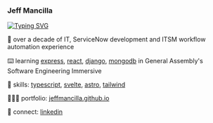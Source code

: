 ### Jeff Mancilla
[![Typing SVG](https://readme-typing-svg.demolab.com/?lines=Full-stack+developer;ServiceNow+admin;Technologist)](https://git.io/typing-svg)

💪 over a decade of IT, ServiceNow development and ITSM workflow automation experience

⌨️ learning [express][express], [react][react], [django][django], [mongodb][mongodb] in General Assembly's Software Engineering Immersive

🧠 skills: [typescript][typescript], [svelte][svelte], [astro][astro], [tailwind][tailwind]  

👨🏼‍💻 portfolio: [jeffmancilla.github.io][website]  

👔 connect: [linkedin][linkedin]

[express]: https://expressjs.com
[react]: https://react.dev
[django]: https://www.djangoproject.com
[mongodb]: https://www.mongodb.com
[typescript]: https://www.typescriptlang.org
[svelte]: https://svelte.dev
[astro]: https://astro.build
[tailwind]: https://tailwindcss.com
[website]: https://jeffmancilla.github.io
[linkedin]: https://linkedin.com/in/jeffmancilla
